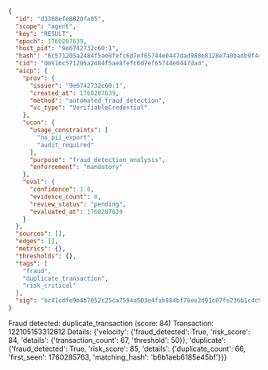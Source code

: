 ```json
{
  "id": "d3368efe8820fa05",
  "scope": "agent",
  "key": "RESULT",
  "epoch": 1760287639,
  "host_pid": "9e6742732c60:1",
  "hash": "6c571205a2484f5ae8fefc6d7ef65744e0447dad988e8128e7a0badb9f44096d",
  "cid": "QmV16c571205a2484f5ae8fefc6d7ef65744e0447dad",
  "aicp": {
    "prov": {
      "issuer": "9e6742732c60:1",
      "created_at": 1760287639,
      "method": "automated_fraud_detection",
      "vc_type": "VerifiableCredential"
    },
    "ucon": {
      "usage_constraints": [
        "no_pii_export",
        "audit_required"
      ],
      "purpose": "fraud_detection_analysis",
      "enforcement": "mandatory"
    },
    "eval": {
      "confidence": 1.0,
      "evidence_count": 0,
      "review_status": "pending",
      "evaluated_at": 1760287639
    }
  },
  "sources": [],
  "edges": [],
  "metrics": {},
  "thresholds": {},
  "tags": [
    "fraud",
    "duplicate_transaction",
    "risk_critical"
  ],
  "sig": "bc41cdfe9b4b7052c25ca7594a503e4fab884bf76ee2d91c07fe236b1c4c9d6d"
}
```

Fraud detected: duplicate_transaction (score: 84)
Transaction: 122105153312612
Details: {'velocity': {'fraud_detected': True, 'risk_score': 84, 'details': {'transaction_count': 67, 'threshold': 50}}, 'duplicate': {'fraud_detected': True, 'risk_score': 85, 'details': {'duplicate_count': 66, 'first_seen': 1760285763, 'matching_hash': 'b6b1aeb6185e45bf'}}}